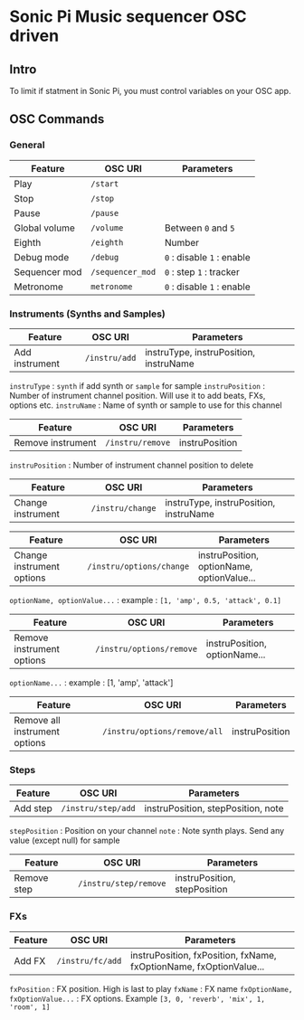 # Sonic Pi Music sequencer OSC driven

## Intro

To limit if statment in Sonic Pi, you must control variables on your OSC app.

## OSC Commands

### General
| Feature |   OSC URI     | Parameters  |
| ------------- | ---------------- | ----------------------     |
| Play          | `/start`         |                            |
| Stop          | `/stop`          |                            |
| Pause         | `/pause`         |                            |
| Global volume | `/volume`        | Between `0` and `5`        |
| Eighth        | `/eighth`        | Number                     |
| Debug mode    | `/debug`         | `0` : disable `1` : enable |
| Sequencer mod | `/sequencer_mod` | `0` : step `1` : tracker   |
| Metronome     | `metronome`      | `0` : disable `1` : enable |

### Instruments (Synths and Samples)

| Feature |   OSC URI     | Parameters  |
| -------------- | ---------------- | ----------------------                 |
| Add instrument | `/instru/add`    | instruType, instruPosition, instruName |

`instruType` : `synth` if add synth or `sample` for sample
`instruPosition` : Number of instrument channel position. Will use it to add beats, FXs, options etc.
`instruName` : Name of synth or sample to use for this channel

| Feature |   OSC URI     | Parameters  |
| --------------    | ---------------- | ---------------------- |
| Remove instrument | `/instru/remove` | instruPosition         |

`instruPosition` : Number of instrument channel position to delete

| Feature |   OSC URI     | Parameters  |
| --------------    | ---------------- | ----------------------                 |
| Change instrument | `/instru/change` | instruType, instruPosition, instruName |

| Feature |   OSC URI     | Parameters  |
| --------------            | ----------------         | ----------------------                     |
| Change instrument options | `/instru/options/change` | instruPosition, optionName, optionValue... |

`optionName, optionValue...` : example : `[1, 'amp', 0.5, 'attack', 0.1]`

| Feature |   OSC URI     | Parameters  |
| --------------            | ----------------         | ----------------------        |
| Remove instrument options | `/instru/options/remove` | instruPosition, optionName... |

`optionName...` : example : [1, 'amp', 'attack']

| Feature |   OSC URI     | Parameters  |
| --------------                | ----------------             | ---------------------- |
| Remove all instrument options | `/instru/options/remove/all` | instruPosition         |

### Steps

| Feature |   OSC URI     | Parameters  |
| --------------                | ----------------             | ---------------------- |
| Add step | `/instru/step/add` | instruPosition, stepPosition, note        |

`stepPosition` : Position on your channel
`note` : Note synth plays. Send any value (except null) for sample

| Feature |   OSC URI     | Parameters  |
| --------------                | ----------------             | ---------------------- |
| Remove step | `/instru/step/remove` | instruPosition, stepPosition        |

### FXs

| Feature |   OSC URI     | Parameters  |
| --------------                | ----------------             | ---------------------- |
| Add FX | `/instru/fc/add` | instruPosition, fxPosition, fxName, fxOptionName, fxOptionValue...        |

`fxPosition` : FX position. High is last to play
`fxName` : FX name
`fxOptionName, fxOptionValue...` : FX options. Example `[3, 0, 'reverb', 'mix', 1, 'room', 1]`

